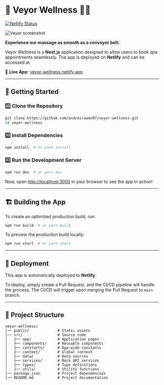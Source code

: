 # 🧖 Veyor Wellness 🧖‍♀️

[![Netlify Status](https://api.netlify.com/api/v1/badges/433f7231-b264-4db8-883d-00a9d4e4611d/deploy-status)](https://app.netlify.com/sites/veyor-wellness/deploys)

![Veyor screenshot](https://i.imgur.com/KP1eBGc.png)

**Experience our massage as smooth as a conveyor belt.**

Veyor Wellness is a **Next.js** application designed to allow users to book spa appointments seamlessly. The app is deployed on **Netlify** and can be accessed at:

🔗 **Live App:** [veyor-wellness.netlify.app](https://veyor-wellness.netlify.app)

---

## 🚀 Getting Started

### 1️⃣ Clone the Repository

```sh
git clone https://github.com/andreirawan97/veyor-wellness.git
cd veyor-wellness
```

### 2️⃣ Install Dependencies

```sh
npm install  # or yarn install
```

### 3️⃣ Run the Development Server

```sh
npm run dev  # or yarn dev
```

Now, open [http://localhost:3000](http://localhost:3000) in your browser to see the app in action!

---

## 🏗️ Building the App

To create an optimized production build, run:

```sh
npm run build  # or yarn build
```

To preview the production build locally:

```sh
npm run start  # or yarn start
```

---

## 🚀 Deployment

This app is automatically deployed to **Netlify**.

To deploy, simply create a Pull Request, and the CI/CD pipeline will handle the process. The CI/CD will trigger upon merging the Pull Request to `main` branch.

---

## 📂 Project Structure

```
veyor-wellness/
│── public/             # Static assets
│── src/                # Source code
│   ├── app/            # Application pages
│   ├── components/     # Reusable components
│   ├── constants/      # App-wide constants
│   ├── context/        # Global context
│   ├── data/           # Data sources
│   ├── services/       # Mock API services
│   ├── types/          # Type definitions
│   ├── utils/          # Utility functions
│── package.json        # Project dependencies
│── README.md           # Project documentation
```
